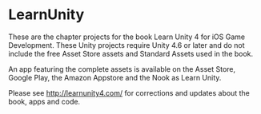 LearnUnity
==========

These are the chapter projects for the book Learn Unity 4 for iOS Game Development. These Unity projects require Unity 4.6 or later and do not include the free Asset Store assets and Standard Assets used in the book.

An app featuring the complete assets is available on the Asset Store, Google Play, the Amazon Appstore and the Nook as Learn Unity.

Please see http://learnunity4.com/ for corrections and updates about the book, apps and code.
